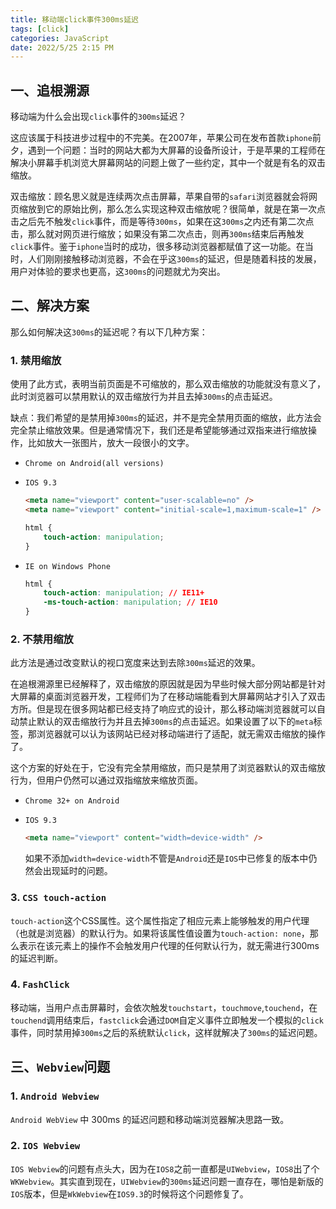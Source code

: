 ```yaml
---
title: 移动端click事件300ms延迟
tags: [click]
categories: JavaScript
date: 2022/5/25 2:15 PM
---
```


## 一、追根溯源

移动端为什么会出现`click`事件的`300ms`延迟？

这应该属于科技进步过程中的不完美。在2007年，苹果公司在发布首款`iphone`前夕，遇到一个问题：当时的网站大都为大屏幕的设备所设计，于是苹果的工程师在解决小屏幕手机浏览大屏幕网站的问题上做了一些约定，其中一个就是有名的双击缩放。

双击缩放：顾名思义就是连续两次点击屏幕，苹果自带的`safari`浏览器就会将网页缩放到它的原始比例，那么怎么实现这种双击缩放呢？很简单，就是在第一次点击之后先不触发`click`事件，而是等待`300ms`，如果在这`300ms`之内还有第二次点击，那么就对网页进行缩放；如果没有第二次点击，则再`300ms`结束后再触发`click`事件。鉴于`iphone`当时的成功，很多移动浏览器都赋值了这一功能。在当时，人们刚刚接触移动浏览器，不会在乎这`300ms`的延迟，但是随着科技的发展，用户对体验的要求也更高，这`300ms`的问题就尤为突出。

## 二、解决方案

那么如何解决这`300ms`的延迟呢？有以下几种方案：

### 1. 禁用缩放

使用了此方式，表明当前页面是不可缩放的，那么双击缩放的功能就没有意义了，此时浏览器可以禁用默认的双击缩放行为并且去掉`300ms`的点击延迟。

缺点：我们希望的是禁用掉`300ms`的延迟，并不是完全禁用页面的缩放，此方法会完全禁止缩放效果。但是通常情况下，我们还是希望能够通过双指来进行缩放操作，比如放大一张图片，放大一段很小的文字。

- `Chrome on Android(all versions)`
- `IOS 9.3`

    ```html
    <meta name="viewport" content="user-scalable=no" />
    <meta name="viewport" content="initial-scale=1,maximum-scale=1" />
    ```

    ```css
    html {
    	touch-action: manipulation;
    }
    ```

- `IE on Windows Phone`

    ```css
    html {
    	touch-action: manipulation; // IE11+  
    	-ms-touch-action: manipulation; // IE10
    }
    ```


### 2. 不禁用缩放

此方法是通过改变默认的视口宽度来达到去除`300ms`延迟的效果。

在追根溯源里已经解释了，双击缩放的原因就是因为早些时候大部分网站都是针对大屏幕的桌面浏览器开发，工程师们为了在移动端能看到大屏幕网站才引入了双击方所。但是现在很多网站都已经支持了响应式的设计，那么移动端浏览器就可以自动禁止默认的双击缩放行为并且去掉`300ms`的点击延迟。如果设置了以下的`meta`标签，那浏览器就可以认为该网站已经对移动端进行了适配，就无需双击缩放的操作了。

这个方案的好处在于，它没有完全禁用缩放，而只是禁用了浏览器默认的双击缩放行为，但用户仍然可以通过双指缩放来缩放页面。

- `Chrome 32+ on Android`
- `IOS 9.3`

    ```html
    <meta name="viewport" content="width=device-width" />
    ```

  如果不添加`width=device-width`不管是`Android`还是`IOS`中已修复的版本中仍然会出现延时的问题。


### 3. `CSS touch-action`

`touch-action`这个CSS属性。这个属性指定了相应元素上能够触发的用户代理（也就是浏览器）的默认行为。如果将该属性值设置为`touch-action: none`，那么表示在该元素上的操作不会触发用户代理的任何默认行为，就无需进行300ms的延迟判断。

### 4. `FashClick`

移动端，当用户点击屏幕时，会依次触发`touchstart`，`touchmove`,`touchend`，在`touchend`调用结束后，`fastclick`会通过`DOM`自定义事件立即触发一个模拟的`click`事件，同时禁用掉`300ms`之后的系统默认`click`，这样就解决了`300ms`的延迟问题。

## 三、`Webview`问题

### 1. `Android Webview`

`Android WebView` 中 300ms 的延迟问题和移动端浏览器解决思路一致。

###  2. `IOS Webview`

`IOS Webview`的问题有点头大，因为在`IOS8`之前一直都是`UIWebview`，`IOS8`出了个`WKWebview`。其实直到现在，`UIWebview`的`300ms`延迟问题一直存在，哪怕是新版的`IOS`版本，但是`WkWebview`在`IOS9.3`的时候将这个问题修复了。

<!-- more -->

